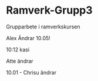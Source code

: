 # Ramverk-Grupp3
Grupparbete i ramverkskursen

Alex Ändrar 10.05!

10:12 kasi


Atte ändrar

10.01 - Chrisu ändrar



